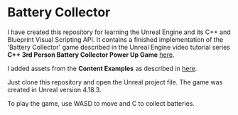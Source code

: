 # Battery Collector
<!--
![batterycollector](https://user-images.githubusercontent.com/9254173/28643357-792569b8-724d-11e7-8f85-890d50aef84a.png)
-->

I have created this repository for learning the Unreal Engine and its C++ and Blueprint Visual Scripting API.
It contains a finished implementation of the 'Battery Collector' game described in the Unreal Engine video tutorial series **C++ 3rd Person Battery Collector Power Up Game**
[here](https://docs.unrealengine.com/latest/INT/Videos/PLZlv_N0_O1gYup-gvJtMsgJqnEB_dGiM4/mSRov77hNR4/index.html).

I added assets from the **Content Examples** as described in 
[here](https://docs.unrealengine.com/en-us/Resources/ContentExamples).

Just clone this repository and open the Unreal project file. 
The game was created in Unreal version 4.18.3.

To play the game, use WASD to move and C to collect batteries.

